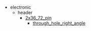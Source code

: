 * electronic
  * header
    * [2x36_72_pin](electronic/header/2x36_72_pin)
      * [through_hole_right_angle](electronic/header/2x36_72_pin/through_hole_right_angle)
